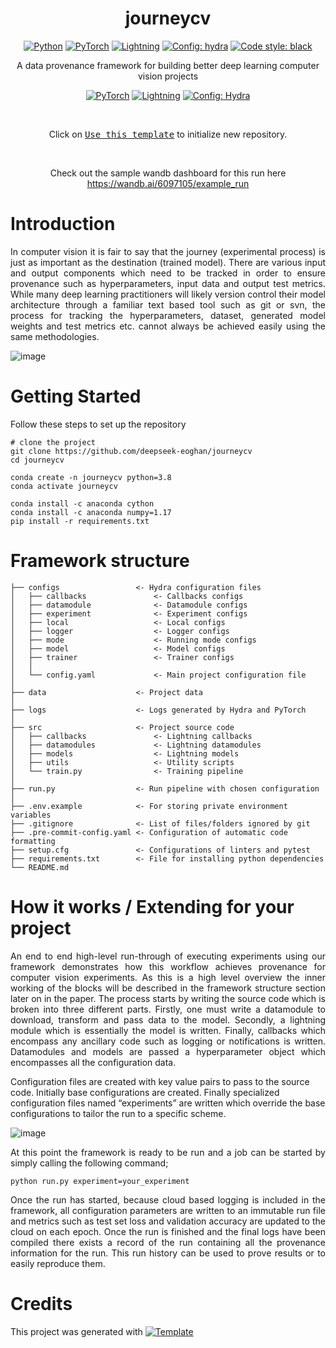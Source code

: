 <div align="center">

# journeycv

<a href="https://www.python.org/"><img alt="Python" src="https://img.shields.io/badge/-Python 3.7+-blue?style=for-the-badge&logo=python&logoColor=white"></a>
<a href="https://pytorch.org/get-started/locally/"><img alt="PyTorch" src="https://img.shields.io/badge/-PyTorch 1.8+-ee4c2c?style=for-the-badge&logo=pytorch&logoColor=white"></a>
<a href="https://pytorchlightning.ai/"><img alt="Lightning" src="https://img.shields.io/badge/-Lightning 1.5+-792ee5?style=for-the-badge&logo=pytorchlightning&logoColor=white"></a>
<a href="https://hydra.cc/"><img alt="Config: hydra" src="https://img.shields.io/badge/config-hydra 1.1-89b8cd?style=for-the-badge&labelColor=gray"></a>
<a href="https://black.readthedocs.io/en/stable/"><img alt="Code style: black" src="https://img.shields.io/badge/code%20style-black-black.svg?style=for-the-badge&labelColor=gray"></a>

A data provenance framework for building better deep learning computer vision projects <br>

<a href="https://pytorch.org/get-started/locally/"><img alt="PyTorch" src="https://img.shields.io/badge/PyTorch-ee4c2c?logo=pytorch&logoColor=white"></a>
<a href="https://pytorchlightning.ai/"><img alt="Lightning" src="https://img.shields.io/badge/-Lightning-792ee5?logo=pytorchlightning&logoColor=white"></a>
<a href="https://hydra.cc/"><img alt="Config: Hydra" src="https://img.shields.io/badge/Config-Hydra-89b8cd"></a>
<br>


<br>
  
Click on [<kbd>Use this template</kbd>](https://github.com/deepseek-eoghan/journeycv/generate) to initialize new repository.

<br>
  
Check out the sample wandb dashboard for this run here <a> https://wandb.ai/6097105/example_run </a>
  
</div>

# Introduction
<p style="text-align: justify">
In computer vision it is fair to say that the journey (experimental process) is just as important as the destination (trained model). There are various input and output components which need to be tracked in order to ensure provenance such as hyperparameters, input data and output test metrics. While many deep learning practitioners will likely version control their model architecture through a familiar text based tool such as git or svn, the process for tracking the hyperparameters, dataset, generated model weights and test metrics etc. cannot always be achieved easily using the same methodologies.
</p>

![image](https://user-images.githubusercontent.com/82596496/156372962-e915a6ea-f7bf-460d-9331-d4593c1ab93c.png)

# Getting Started

Follow these steps to set up the repository

```
# clone the project
git clone https://github.com/deepseek-eoghan/journeycv
cd journeycv

conda create -n journeycv python=3.8
conda activate journeycv

conda install -c anaconda cython
conda install -c anaconda numpy=1.17
pip install -r requirements.txt
```

# Framework structure
```
├── configs                 <- Hydra configuration files
│   ├── callbacks               <- Callbacks configs
│   ├── datamodule              <- Datamodule configs
│   ├── experiment              <- Experiment configs
│   ├── local                   <- Local configs
│   ├── logger                  <- Logger configs
│   ├── mode                    <- Running mode configs
│   ├── model                   <- Model configs
│   ├── trainer                 <- Trainer configs
│   │
│   └── config.yaml             <- Main project configuration file
│
├── data                    <- Project data
│
├── logs                    <- Logs generated by Hydra and PyTorch 
│
├── src                     <- Project source code
│   ├── callbacks               <- Lightning callbacks
│   ├── datamodules             <- Lightning datamodules
│   ├── models                  <- Lightning models
│   ├── utils                   <- Utility scripts
│   └── train.py                <- Training pipeline
│
├── run.py                  <- Run pipeline with chosen configuration
│
├── .env.example            <- For storing private environment variables
├── .gitignore              <- List of files/folders ignored by git
├── .pre-commit-config.yaml <- Configuration of automatic code formatting
├── setup.cfg               <- Configurations of linters and pytest
├── requirements.txt        <- File for installing python dependencies
└── README.md
```

# How it works / Extending for your project
<p style="text-align: justify">
An end to end high-level run-through of executing experiments using our framework demonstrates how this workflow achieves provenance for computer vision experiments. As this is a high level overview the inner working of the blocks will be described in the framework structure section later on in the paper. The process starts by writing the source code which is broken into three different parts. Firstly, one must write a datamodule to download, transform and pass data to the model. Secondly, a lightning module which is essentially the model is written. Finally, callbacks which encompass any ancillary code such as logging or notifications is written. Datamodules and models are passed a hyperparameter object which encompasses all the configuration data. 

Configuration files are created with key value pairs to pass to the source code. Initially base configurations are created. Finally specialized configuration files named “experiments” are written which override the base configurations to tailor the run to a specific scheme.
</p>

![image](https://user-images.githubusercontent.com/82596496/156375991-eebc8338-37d1-4544-b59a-6d1aa6a9b6e9.png)

<p style="text-align: justify">
At this point the framework is ready to be run and a job can be started by simply calling the following command;
</p>

```
python run.py experiment=your_experiment
```
<p style="text-align: justify" >
Once the run has started, because cloud based logging is included in the framework, all configuration parameters are written to an immutable run file and metrics such as test set loss and validation accuracy are updated to the cloud on each epoch. Once the run is finished and the final logs have been compiled there exists a record of the run containing all the provenance information for the run. This run history can be used to prove results or to easily reproduce them.
</p>

# Credits
This project was generated with  <a href="https://github.com/ashleve/lightning-hydra-template"><img alt="Template" src="https://img.shields.io/badge/-Lightning--Hydra--Template-017F2F?style=flat&logo=github&labelColor=gray"></a><br>
